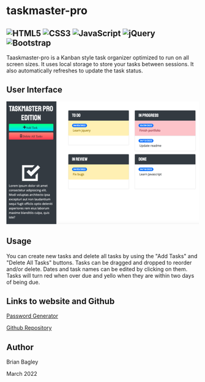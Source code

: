 # taskmaster-pro

![HTML5](https://img.shields.io/badge/html5-%23E34F26.svg?style=for-the-badge&logo=html5&logoColor=white)
![CSS3](https://img.shields.io/badge/css3-%231572B6.svg?style=for-the-badge&logo=css3&logoColor=white)
![JavaScript](https://img.shields.io/badge/javascript-%23323330.svg?style=for-the-badge&logo=javascript&logoColor=%23F7DF1E)
![jQuery](https://img.shields.io/badge/jquery-%230769AD.svg?style=for-the-badge&logo=jquery&logoColor=white)
![Bootstrap](https://img.shields.io/badge/bootstrap-%23563D7C.svg?style=for-the-badge&logo=bootstrap&logoColor=white)
---
Taaskmaster-pro is a Kanban style task organizer optimized to run on all screen sizes. It uses local storage to store your tasks between sessions. It also automatically refreshes to update the task status.

## User Interface
<!-- ![Taskmaster-pro screenshot](./assets/images/taskmaster.png){width: 100px;} -->
<img src="./assets/images/taskmaster.png" alt="Taskmaster-pro screenshot" width="900"/>

## Usage
You can create new tasks and delete all tasks by using the "Add Tasks" and "Delete All Tasks" buttons. Tasks can be dragged and dropped to reorder and/or delete. Dates and task names can be edited by clicking on them. Tasks will turn red when over due and yello when they are within two days of being due.

## Links to website and Github
[Password Generator](https://bagl0025.github.io/taskmaster-pro/)

[Github Repository](https://github.com/bagl0025/PasswordGenerator.git)

## Author
Brian Bagley

March 2022
